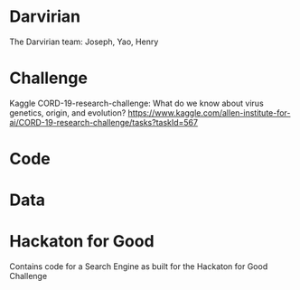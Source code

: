 # Darvirian
The Darvirian team: Joseph, Yao, Henry

# Challenge
Kaggle CORD-19-research-challenge: What do we know about virus genetics, origin, and evolution?
https://www.kaggle.com/allen-institute-for-ai/CORD-19-research-challenge/tasks?taskId=567

# Code


# Data 


# Hackaton for Good
Contains code for a Search Engine as built for the Hackaton for Good Challenge

